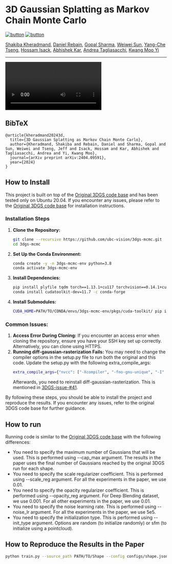 # 3D Gaussian Splatting as Markov Chain Monte Carlo

[![button](https://img.shields.io/badge/Project%20Website-orange?style=for-the-badge)](https://ubc-vision.github.io/3dgs-mcmc/)
[![button](https://img.shields.io/badge/Paper-blue?style=for-the-badge)](https://arxiv.org/abs/2404.09591)

<span class="author-block">
  <a href="https://shakibakh.github.io/">Shakiba Kheradmand</a>,
</span>
<span class="author-block">
  <a href="http://drebain.com/"> Daniel Rebain</a>,
</span>
<span class="author-block">
  <a href="https://hippogriff.github.io/"> Gopal Sharma</a>,
</span>
<span class="author-block">
  <a href="https://wsunid.github.io/"> Weiwei Sun</a>,
</span>
<span class="author-block">
  <a href="https://scholar.google.com/citations?user=1iJfq7YAAAAJ&hl=en"> Yang-Che Tseng</a>,
</span>
<span class="author-block">
  <a href="http://www.hossamisack.com/">Hossam Isack</a>,
</span>
<span class="author-block">
  <a href="https://abhishekkar.info/">Abhishek Kar</a>,
</span>
<span class="author-block">
  <a href="https://taiya.github.io/">Andrea Tagliasacchi</a>,
</span>
<span class="author-block">
  <a href="https://www.cs.ubc.ca/~kmyi/">Kwang Moo Yi</a>
</span>

<hr>

<video controls>
  <source src="docs/resources/training_rand_compare/bicycle_both-rand.mp4" type="video/mp4">
</video>

<section class="section" id="BibTeX">
  <div class="container is-max-desktop content">
    <h2 class="title">BibTeX</h2>
    <pre><code>@article{kheradmand20243d,
  title={3D Gaussian Splatting as Markov Chain Monte Carlo},
  author={Kheradmand, Shakiba and Rebain, Daniel and Sharma, Gopal and Sun, Weiwei and Tseng, Jeff and Isack, Hossam and Kar, Abhishek and Tagliasacchi, Andrea and Yi, Kwang Moo},
  journal={arXiv preprint arXiv:2404.09591},
  year={2024}
}</code></pre>
  </div>
</section>



## How to Install

This project is built on top of the [Original 3DGS code base](https://github.com/graphdeco-inria/gaussian-splatting) and has been tested only on Ubuntu 20.04. If you encounter any issues, please refer to the [Original 3DGS code base](https://github.com/graphdeco-inria/gaussian-splatting) for installation instructions.

### Installation Steps

1. **Clone the Repository:**
   ```sh
   git clone --recursive https://github.com/ubc-vision/3dgs-mcmc.git
   cd 3dgs-mcmc
   ```
2. **Set Up the Conda Environment:**
    ```sh
    conda create -y -n 3dgs-mcmc-env python=3.8
    conda activate 3dgs-mcmc-env
    ```
3. **Install Dependencies:**
    ```sh
    pip install plyfile tqdm torch==1.13.1+cu117 torchvision==0.14.1+cu117 torchaudio==0.13.1 --extra-index-url https://download.pytorch.org/whl/cu117
    conda install cudatoolkit-dev=11.7 -c conda-forge
    ```
4. **Install Submodules:**
    ```sh
    CUDA_HOME=PATH/TO/CONDA/envs/3dgs-mcmc-env/pkgs/cuda-toolkit/ pip install submodules/diff-gaussian-rasterization submodules/simple-knn/
    ```
### Common Issues:
1. **Access Error During Cloning:**
If you encounter an access error when cloning the repository, ensure you have your SSH key set up correctly. Alternatively, you can clone using HTTPS.
2. **Running diff-gaussian-rasterization Fails:**
You may need to change the compiler options in the setup.py file to run both the original and this code. Update the setup.py with the following extra_compile_args:
    ```sh
    extra_compile_args={"nvcc": ["-Xcompiler", "-fno-gnu-unique", "-I" + os.path.join(os.path.dirname(os.path.abspath(__file__)), "third_party/glm/")]}
    ```
    Afterwards, you need to reinstall diff-gaussian-rasterization. This is mentioned in [3DGS-issue-#41](https://github.com/graphdeco-inria/gaussian-splatting/issues/41).
    
By following these steps, you should be able to install the project and reproduce the results. If you encounter any issues, refer to the original 3DGS code base for further guidance.

## How to run
Running code is similar to the [Original 3DGS code base](https://github.com/graphdeco-inria/gaussian-splatting) with the following differences:
- You need to specify the maximum number of Gaussians that will be used. This is performed using --cap_max argument. The results in the paper uses the final number of Gaussians reached by the original 3DGS run for each shape.
- You need to specify the scale regularizer coefficient. This is performed using --scale_reg argument. For all the experiments in the paper, we use 0.01.
- You need to specify the opacity regularizer coefficient. This is performed using --opacity_reg argument. For Deep Blending dataset, we use 0.001. For all other experiments in the paper, we use 0.01.
- You need to specify the noise learning rate. This is performed using --noise_lr argument. For all the experiments in the paper, we use 5e5.
- You need to specify the initialization type. This is performed using --init_type argument. Options are random (to initialize randomly) or sfm (to initialize using a pointcloud).

## How to Reproduce the Results in the Paper
```sh
python train.py --source_path PATH/TO/Shape --config configs/shape.json --eval
```





